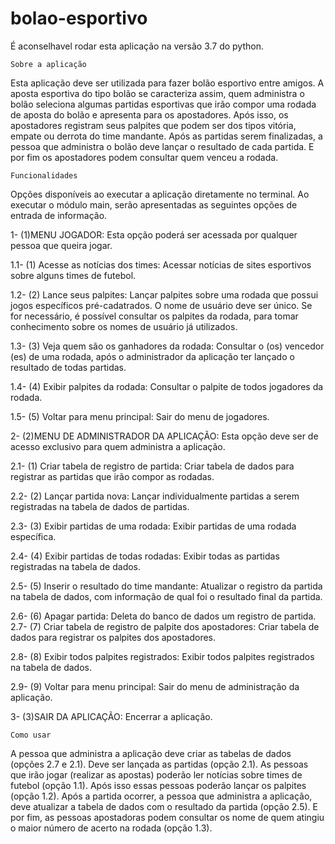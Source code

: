 # bolao-esportivo
É aconselhavel rodar esta aplicação na versão 3.7 do python.

    Sobre a aplicação
Esta aplicação deve ser utilizada para fazer bolão esportivo entre amigos.
A aposta esportiva do tipo bolão se caracteriza assim, quem administra o bolão seleciona algumas partidas esportivas que irão compor uma rodada de aposta do bolão e apresenta para os apostadores. Após isso, os apostadores registram seus palpites que podem ser dos tipos vitória, empate ou derrota do time mandante. Após as partidas serem finalizadas, a pessoa que administra o bolão deve lançar o resultado de cada partida. E por fim os apostadores podem consultar quem venceu a rodada.

    Funcionalidades
Opções disponíveis ao executar a aplicação diretamente no terminal.
Ao executar o módulo main, serão apresentadas as seguintes opções de entrada de informação.

1- (1)MENU JOGADOR:
Esta opção poderá ser acessada por qualquer pessoa que queira jogar.

1.1- (1) Acesse as notícias dos times:
Acessar notícias de sites esportivos sobre alguns times de futebol.

1.2- (2) Lance seus palpites:
Lançar palpites sobre uma rodada que possui jogos específicos pré-cadatrados. O nome de usuário deve ser único. Se for necessário, é possível consultar os palpites da rodada, para tomar conhecimento sobre os nomes de usuário já utilizados.

1.3- (3) Veja quem são os ganhadores da rodada:
Consultar o (os) vencedor (es) de uma rodada, após o administrador da aplicação ter lançado o resultado de todas partidas.

1.4- (4) Exibir palpites da rodada:
Consultar o palpite de todos jogadores da rodada.

1.5- (5) Voltar para menu principal:
Sair do menu de jogadores.

2- (2)MENU DE ADMINISTRADOR DA APLICAÇÃO:
Esta opção deve ser de acesso exclusivo para quem administra a aplicação.

2.1- (1) Criar tabela  de registro de partida:
Criar tabela de dados para registrar as partidas que irão compor as rodadas.

2.2- (2) Lançar partida nova:
Lançar individualmente partidas a serem registradas na tabela de dados de partidas.

2.3- (3) Exibir partidas de uma rodada:
Exibir partidas de uma rodada específica.

2.4- (4) Exibir partidas de todas rodadas:
Exibir todas as partidas registradas na tabela de dados.

2.5- (5) Inserir o resultado do time mandante:
Atualizar o registro da partida na tabela de dados, com informação de qual foi o resultado final da partida.

2.6- (6) Apagar partida:
Deleta do banco de dados um registro de partida.
2.7- (7) Criar tabela de registro de palpite dos apostadores:
Criar tabela de dados para registrar os palpites dos apostadores.

2.8- (8) Exibir todos palpites registrados:
Exibir todos palpites registrados na tabela de dados.

2.9- (9) Voltar para menu principal:
Sair do menu de administração da aplicação.

3- (3)SAIR DA APLICAÇÃO:
Encerrar a aplicação.

    Como usar
A pessoa que administra a aplicação deve criar as tabelas de dados (opções 2.7 e 2.1). Deve ser lançada as partidas (opção 2.1).
As pessoas que irão jogar (realizar as apostas) poderão ler notícias sobre times de futebol (opção 1.1). Após isso essas pessoas poderão lançar os palpites (opção 1.2).
Após a partida ocorrer, a pessoa que administra a aplicação, deve atualizar a tabela de dados com o resultado da partida (opção 2.5). E por fim, as pessoas apostadoras podem consultar os nome de quem atingiu o maior número de acerto na rodada (opção 1.3).
